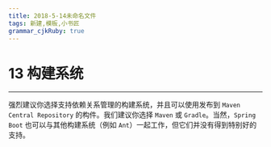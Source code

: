 ```yaml
---
title: 2018-5-14未命名文件 
tags: 新建,模板,小书匠
grammar_cjkRuby: true
---
```



# 13 构建系统
---

强烈建议你选择支持依赖关系管理的构建系统，并且可以使用发布到 `Maven Central Repository` 的构件。我们建议你选择 `Maven` 或 `Gradle`。当然，`Spring Boot` 也可以与其他构建系统（例如 `Ant`）一起工作，但它们并没有得到特别好的支持。